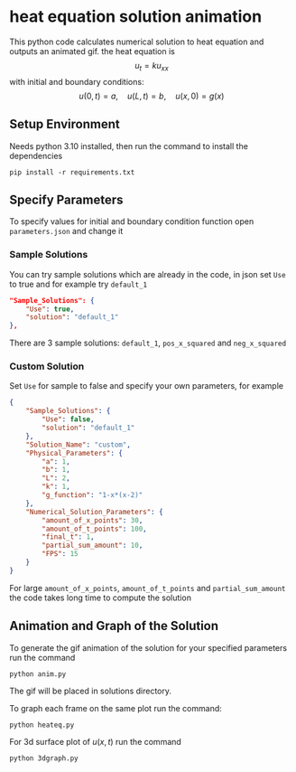 # heat equation solution animation
This python code calculates numerical solution to heat equation and outputs an animated gif. the heat equation is
$$u_{t}=ku_{xx}$$
with initial and boundary conditions:
$$u(0,t)=a,\quad u(L,t)=b,\quad u(x,0)=g(x)$$
## Setup Environment
Needs python 3.10 installed, then run the command to install the dependencies
```
pip install -r requirements.txt
```

## Specify Parameters
To specify values for initial and boundary condition function open `parameters.json` and change it

### Sample Solutions
You can try sample solutions which are already in the code, in json set `Use` to true and for example try `default_1`
```json
"Sample_Solutions": {
    "Use": true,
    "solution": "default_1"
},
```
There are 3 sample solutions: `default_1`, `pos_x_squared` and `neg_x_squared`
### Custom Solution
Set `Use` for sample to false and specify your own parameters, for example
```json
{   
    "Sample_Solutions": {
        "Use": false,
        "solution": "default_1"
    },
    "Solution_Name": "custom",
    "Physical_Parameters": {
        "a": 1,
        "b": 1,
        "L": 2,
        "k": 1,
        "g_function": "1-x*(x-2)"
    },
    "Numerical_Solution_Parameters": {
        "amount_of_x_points": 30,
        "amount_of_t_points": 100,
        "final_t": 1,
        "partial_sum_amount": 10,
        "FPS": 15
    }
}
```
For large `amount_of_x_points`, `amount_of_t_points` and `partial_sum_amount` the code takes long time to compute the solution 

## Animation and Graph of the Solution
To generate the gif animation of the solution for your specified parameters run the command
```
python anim.py
```
The gif will be placed in solutions directory.

To graph each frame on the same plot run the command:
```
python heateq.py
```
For 3d surface plot of $u(x,t)$ run the command
```
python 3dgraph.py
```